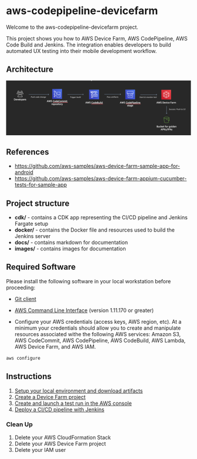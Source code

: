 # aws-codepipeline-devicefarm

Welcome to the aws-codepipeline-devicefarm project.

This project shows you how to AWS Device Farm, AWS CodePipeline, AWS Code Build and Jenkins. The integration enables developers to build automated UX testing into their mobile development workflow.

## Architecture

![](images/architecture.png)

## References

- https://github.com/aws-samples/aws-device-farm-sample-app-for-android
- https://github.com/aws-samples/aws-device-farm-appium-cucumber-tests-for-sample-app


## Project structure

- **cdk/** - contains a CDK app representing the CI/CD pipeline and Jenkins Fargate setup
- **docker/** - contains the Docker file and resources used to build the Jenkins server
- **docs/** - contains markdown for documentation
- **images/** - contains images for documentation

## Required Software

Please install the following software in your local workstation before proceeding:

- [Git client](https://git-scm.com/downloads)

- [AWS Command Line Interface](http://docs.aws.amazon.com/cli/latest/userguide/installing.html) (version 1.11.170 or greater)

- Configure your AWS credentials (access keys, AWS region, etc). At a minimum your credentials should allow you to create and manipulate resources associated withe the following AWS services: Amazon S3, AWS CodeCommit, AWS CodePipeline, AWS CodeBuild, AWS Lambda, AWS Device Farm, and AWS IAM.

```bash
aws configure
```

## Instructions

1. [Setup your local environment and download artifacts](docs/setup.md)
2. [Create a Device Farm project](docs/device-farm.md)
3. [Create and launch a test run in the AWS console](docs/device-farm-console.md)
3. [Deploy a CI/CD pipeline with Jenkins](docs/cicd-jenkins.md)

### Clean Up

1. Delete your AWS CloudFormation Stack
2. Delete your AWS Device Farm project
3. Delete your IAM user

